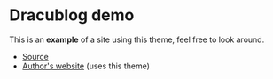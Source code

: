 # Dracublog demo

This is an **example** of a site using this theme, feel free to look around.

- [Source](https://git.earne.link/earnestma/dracublog)
- [Author's website](https://www.earnestma.xyz) (uses this theme)
